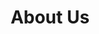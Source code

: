 ---
title: "About Us"
subtitle: ""
# meta description
description: "Build your dApp idea on secure, efficient and scalable platform"
draft: false
layout: "about"


# about
about:
  title: "Build your dApp idea on secure, efficient and scalable platform"
  content: "Software development toolkits from Komodo Platform, Tokel Platform, and Verus Coin provides everything a developer needs to get started with. Using them you get a boosted start on your dApp project idea, which is both efficient on network and system resources, as well as highly secure, scalable and offers to provide broadest support of cryptocurrencies as decentralized inter-operable exchange mediums through AtomicDEX. You can make a totally independent & whitelisted solution using SDK tool kits offered by our ecosystem projects."
  image: "images/5378866-ai.png"


# founders_quote
founders_quote:
  name: "James Lee (jl77)"
  subtitle: "The Founder, Komodo Platform"
  image: "images/avatar/anon-avatar.png"
  content: "In Crypto, the competition is not each other, it is fiat. If any Crypto does well, we all benefit. --jl777"


# who_we_are
who_we_are:
  title: "Who we are?"
  content: "On 24 November, 2021 several Komodo Platform community members started a discussion thread with an interest to start a community with the intent of doing community driven marketing for Komodo and it’s ecosystem projects. Because the Komodo Platform ecosystem is stronger together. Out of these discussions came into existence, <b>Komodian</b>. The name was mentioned in the Komodo Platform Discord chat group numerous times referring to all Komodo Ecosystem users (citizens) as Komodians. 
  

  The first identified task was to make a release of the AtomicDEX-Desktop application without any Geo-Blocking or any other restrictions added to the application on some assets and cryptocurrencies tradablity within AtomicDEX application."


# our_mission
our_mission:
  title: "Our mission"
  content: "The Komodian community's mission is to get a place where every ecosystem project communities get a chance to be heard and spread their message far and wide. Help make a connection between incoming talent and projects looking for help. Make it possible to let communities make content and resources in any and all possible mediums which are made available as guiding light for newcomers who want to understand and utilize blockchain technology to build their ideas and use them in new innovative ways in production.

  
  And helping such new talent and innovators make the process as smooth as possible to get onboard using our ecosystem technologies."


# # fun facts
# fun_facts:
#   enable: true
#   title: "Fun facts about us"
#   fact_item:
#   - icon: "fas fa-fighter-jet"
#     counter: "80"
#     counter_suffix: "%"
#     content: "Spend 80% less time <br> on admin"

#   - icon: "far fa-dot-circle"
#     counter: "40"
#     counter_suffix: "x"
#     content: "Attract 40x more <br> the candidate"

#   - icon: "fas fa-dice"
#     counter: "83"
#     counter_suffix: "%"
#     content: "Reduce recruitment <br> agency spend"

#   - icon: "fas fa-dice-d6"
#     counter: "40"
#     counter_suffix: "%"
#     content: "Make hires 40% <br> faster"

# invitation
invitation:
  title: "Invitation to all Komodo Platform Ecosystem communities"
  content: "This community-led effort is still in the planning phase and we invite the whole Komodo Platform ecosystem to be part of this effort, to help raise awareness of the small yet rich Komodo Platform ecosytem. We have great independent projects evolving in the ecosystem with a few notable projects like Verus, Pirate Chain, Marmara Credit Loops, Tokel Platform, Chips and many more."
  image: "images/solidarity-pana.svg"


# # features_box
# features_box:
#   enable: true
#   features_box_item:
#   - icon: "fas fa-file-signature"
#     title: "We care about <br> our customers"
#     content: "Curabitur aliquet quam id dui posuere blandit. Donec sollicitudin molestie malesuada praesent."

#   - icon: "fas fa-hands-helping"
#     title: "Your design partner now <br> and in the future"
#     content: "Curabitur aliquet quam id dui posuere blandit. Donec sollicitudin molestie malesuada praesent."
    
#   - icon: "fas fa-headset"
#     title: "Around the clock <br> support from day one"
#     content: "Curabitur aliquet quam id dui posuere blandit. Donec sollicitudin molestie malesuada praesent."


# # office_culture
# office_culture:
#   enable: true
#   title: "Our Office Culture"
#   content: "Create a best strategic tool, share it with your team and ensure it’s on track with intuitive dashboards."
#   images:
#   - image: "images/office-culture/03.jpg"
#     column: "3" # column will be [ 6 or 3 ]
#   - image: "images/office-culture/01.jpg"
#     column: "6" # column will be [ 6 or 3 ]
#   - image: "images/office-culture/02.jpg"
#     column: "3" # column will be [ 6 or 3 ]
#   - image: "images/office-culture/07.jpg"
#     column: "6" # column will be [ 6 or 3 ]
#   - image: "images/office-culture/06.jpg"
#     column: "3" # column will be [ 6 or 3 ]
#   - image: "images/office-culture/05.jpg"
#     column: "6" # column will be [ 6 or 3 ]

#   join_our_team: 
#     title : "Want to Join our Team?"
#     content : "Lorem ipsum dolor sit amet, consectetur adipiscing elit. Consequat eget amtempus eu at consecttur."
#     button:
#       enable : true
#       label : "View open Positions"
#       link : "career/"
---